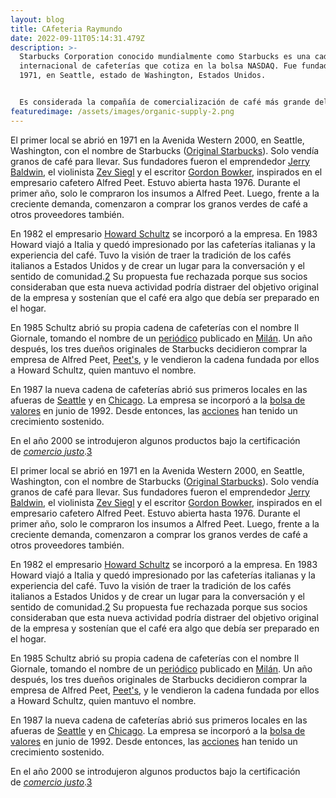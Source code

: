 ```yaml
---
layout: blog
title: CAfeteria Raymundo
date: 2022-09-11T05:14:31.479Z
description: >-
  Starbucks Corporation conocido mundialmente como Starbucks es una cadena
  internacional de cafeterías que cotiza en la bolsa NASDAQ. Fue fundada en
  1971, en Seattle, estado de Washington, Estados Unidos.


  Es considerada la compañía de comercialización de café más grande del mundo, con más de 24.000 locales en 70 países.1​ Starbucks ofrece café elaborado, bebidas y una variedad de bocadillos. También tiene a la venta productos relativos al rubro como tazas, termos y café en grano, así como libros y CD de música y películas. Sus cafeterías suelen encontrarse en lugares con mucha afluencia, como aeropuertos, centros comerciales, centros históricos, museos, universidades, entre otros.
featuredimage: /assets/images/organic-supply-2.png
---
```



El primer local se abrió en 1971 en la Avenida Western 2000, en Seattle, Washington, con el nombre de Starbucks ([Original Starbucks](https://es.wikipedia.org/wiki/Original_Starbucks "Original Starbucks")). Solo vendía granos de café para llevar. Sus fundadores fueron el emprendedor [Jerry Baldwin](https://en.wikipedia.org/wiki/Jerry_Baldwin "en:Jerry Baldwin"), el violinista [Zev Siegl](https://en.wikipedia.org/wiki/Zev_Siegl "en:Zev Siegl") y el escritor [Gordon Bowker](https://es.wikipedia.org/w/index.php?title=Gordon_Bowker&action=edit&redlink=1 "Gordon Bowker (aún no redactado)"), inspirados en el empresario cafetero Alfred Peet. Estuvo abierta hasta 1976. Durante el primer año, solo le compraron los insumos a Alfred Peet. Luego, frente a la creciente demanda, comenzaron a comprar los granos verdes de café a otros proveedores también.

En 1982 el empresario [Howard Schultz](https://es.wikipedia.org/wiki/Howard_Schultz "Howard Schultz") se incorporó a la empresa. En 1983 Howard viajó a Italia y quedó impresionado por las cafeterías italianas y la experiencia del café. Tuvo la visión de traer la tradición de los cafés italianos a Estados Unidos y de crear un lugar para la conversación y el sentido de comunidad.[2](https://es.wikipedia.org/wiki/Starbucks#cite_note-2)​ Su propuesta fue rechazada porque sus socios consideraban que esta nueva actividad podría distraer del objetivo original de la empresa y sostenían que el café era algo que debía ser preparado en el hogar.

En 1985 Schultz abrió su propia cadena de cafeterías con el nombre Il Giornale, tomando el nombre de un [periódico](https://es.wikipedia.org/wiki/Peri%C3%B3dico_(publicaci%C3%B3n) "Periódico (publicación)") publicado en [Milán](https://es.wikipedia.org/wiki/Mil%C3%A1n "Milán"). Un año después, los tres dueños originales de Starbucks decidieron comprar la empresa de Alfred Peet, [Peet's](https://es.wikipedia.org/wiki/Peet%27s_Coffee "Peet's Coffee"), y le vendieron la cadena fundada por ellos a Howard Schultz, quien mantuvo el nombre.

En 1987 la nueva cadena de cafeterías abrió sus primeros locales en las afueras de [Seattle](https://es.wikipedia.org/wiki/Seattle "Seattle") y en [Chicago](https://es.wikipedia.org/wiki/Chicago "Chicago"). La empresa se incorporó a la [bolsa de valores](https://es.wikipedia.org/wiki/Bolsa_de_valores "Bolsa de valores") en junio de 1992. Desde entonces, las [acciones](https://es.wikipedia.org/wiki/Acci%C3%B3n_(finanzas) "Acción (finanzas)") han tenido un crecimiento sostenido.

En el año 2000 se introdujeron algunos productos bajo la certificación de *[comercio justo](https://es.wikipedia.org/wiki/Comercio_justo "Comercio justo")*.[3](https://es.wikipedia.org/wiki/Starbucks#cite_note-3)​



El primer local se abrió en 1971 en la Avenida Western 2000, en Seattle, Washington, con el nombre de Starbucks ([Original Starbucks](https://es.wikipedia.org/wiki/Original_Starbucks "Original Starbucks")). Solo vendía granos de café para llevar. Sus fundadores fueron el emprendedor [Jerry Baldwin](https://en.wikipedia.org/wiki/Jerry_Baldwin "en:Jerry Baldwin"), el violinista [Zev Siegl](https://en.wikipedia.org/wiki/Zev_Siegl "en:Zev Siegl") y el escritor [Gordon Bowker](https://es.wikipedia.org/w/index.php?title=Gordon_Bowker&action=edit&redlink=1 "Gordon Bowker (aún no redactado)"), inspirados en el empresario cafetero Alfred Peet. Estuvo abierta hasta 1976. Durante el primer año, solo le compraron los insumos a Alfred Peet. Luego, frente a la creciente demanda, comenzaron a comprar los granos verdes de café a otros proveedores también.

En 1982 el empresario [Howard Schultz](https://es.wikipedia.org/wiki/Howard_Schultz "Howard Schultz") se incorporó a la empresa. En 1983 Howard viajó a Italia y quedó impresionado por las cafeterías italianas y la experiencia del café. Tuvo la visión de traer la tradición de los cafés italianos a Estados Unidos y de crear un lugar para la conversación y el sentido de comunidad.[2](https://es.wikipedia.org/wiki/Starbucks#cite_note-2)​ Su propuesta fue rechazada porque sus socios consideraban que esta nueva actividad podría distraer del objetivo original de la empresa y sostenían que el café era algo que debía ser preparado en el hogar.

En 1985 Schultz abrió su propia cadena de cafeterías con el nombre Il Giornale, tomando el nombre de un [periódico](https://es.wikipedia.org/wiki/Peri%C3%B3dico_(publicaci%C3%B3n) "Periódico (publicación)") publicado en [Milán](https://es.wikipedia.org/wiki/Mil%C3%A1n "Milán"). Un año después, los tres dueños originales de Starbucks decidieron comprar la empresa de Alfred Peet, [Peet's](https://es.wikipedia.org/wiki/Peet%27s_Coffee "Peet's Coffee"), y le vendieron la cadena fundada por ellos a Howard Schultz, quien mantuvo el nombre.

En 1987 la nueva cadena de cafeterías abrió sus primeros locales en las afueras de [Seattle](https://es.wikipedia.org/wiki/Seattle "Seattle") y en [Chicago](https://es.wikipedia.org/wiki/Chicago "Chicago"). La empresa se incorporó a la [bolsa de valores](https://es.wikipedia.org/wiki/Bolsa_de_valores "Bolsa de valores") en junio de 1992. Desde entonces, las [acciones](https://es.wikipedia.org/wiki/Acci%C3%B3n_(finanzas) "Acción (finanzas)") han tenido un crecimiento sostenido.

En el año 2000 se introdujeron algunos productos bajo la certificación de *[comercio justo](https://es.wikipedia.org/wiki/Comercio_justo "Comercio justo")*.[3](https://es.wikipedia.org/wiki/Starbucks#cite_note-3)​